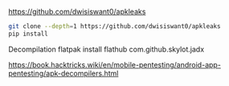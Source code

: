 https://github.com/dwisiswant0/apkleaks
```bash
git clone --depth=1 https://github.com/dwisiswant0/apkleaks
pip install
```

Decompilation
flatpak install flathub com.github.skylot.jadx

https://book.hacktricks.wiki/en/mobile-pentesting/android-app-pentesting/apk-decompilers.html